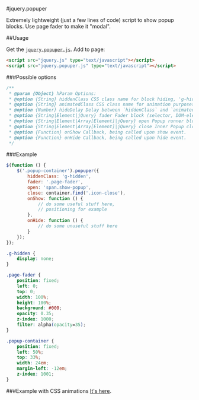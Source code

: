 #jquery.popuper

Extremely lightweight (just a few lines of code) script to show popup blocks. Use page fader to make it "modal".

##Usage

Get the [`jquery.popuper.js`](https://github.com/chesco-als/popuper/raw/master/jquery.popuper.js).
Add to page:

```html
<script src="jquery.js" type="text/javascript"></script>
<script src="jquery.popuper.js" type="text/javascript"></script>
```

###Possible options
```js
/**
 * @param {Object} hParam Options:
 * @option {String} hiddenClass CSS class name for block hiding, 'g-hidden' by default.
 * @option {String} animatedClass CSS class name for animation purposes (see the example).
 * @option {Number} hideDelay Delay between `hiddenClass` and `animatedClass` assignation, defaults to 0.
 * @option {String|Element|jQuery} fader Fader block (selector, DOM-element or jQuery), optional.
 * @option {String|Element|Array[Element]|jQuery} open Popup runner block or link.
 * @option {String|Element|Array[Element]|jQuery} close Inner Popup close element, will be searched inside main element.
 * @option {Function} onShow Callback, being called upon show event.
 * @option {Function} onHide Callback, being called upon hide event.
 */
```

###Example

```js
$(function () {
	$('.popup-container').popuper({
		hiddenClass: 'g-hidden',
		fader: '.page-fader',
		open: 'span.show-popup',
		close: container.find('.icon-close'),
		onShow: function () {
			// do some useful stuff here,
			// positioning for example
		},
		onHide: function () {
			// do some unuseful stuff here
		}
	});
});
```

```css
.g-hidden {
	display: none;
}

.page-fader {
	position: fixed;
	left: 0;
	top: 0;
	width: 100%;
	height: 100%;
	background: #000;
	opacity: 0.35;
	z-index: 1000;
	filter: alpha(opacity=35);
}

.popup-container {
	position: fixed;
	left: 50%;
	top: 33%;
	width: 24em;
	margin-left: -12em;
	z-index: 1001;
}
```

###Example with CSS animations
[It's here](https://github.com/chesco-als/popuper/blob/master/example.html).

